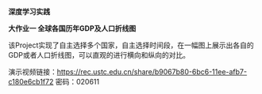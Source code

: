**深度学习实践**

**大作业一  全球各国历年GDP及人口折线图**

该Project实现了自主选择多个国家，自主选择时间段，在一幅图上展示出各自的GDP或者人口折线图，可以直观的进行横向和纵向的对比。

演示视频链接：https://rec.ustc.edu.cn/share/b9067b80-6bc6-11ee-afb7-c180e6cb1f72  密码：020611
